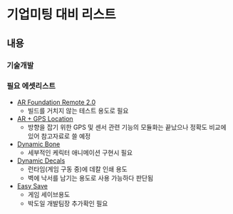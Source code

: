 # 기업미팅 대비 리스트

## 내용

### 기술개발


### 필요 에셋리스트
- [AR Foundation Remote 2.0](https://assetstore.unity.com/packages/tools/utilities/ar-foundation-remote-2-0-201106)
  - 빌드를 거치지 않는 테스트 용도로 필요
- [AR + GPS Location](https://assetstore.unity.com/packages/tools/integration/ar-gps-location-134882)
  - 방향을 잡기 위한 GPS 및 센서 관련 기능의 모듈화는 끝났으나 정확도 비교에 있어 참고자료로 쓸 예정
- [Dynamic Bone](https://assetstore.unity.com/packages/tools/animation/dynamic-bone-16743)
  - 세부적인 케릭터 애니메이션 구현시 필요
- [Dynamic Decals](https://forum.unity.com/threads/released-dynamic-decals.450820/)
  - 런타임(게임 구동 중)에 데칼 인쇄 용도
  - 벽에 낙서를 남기는 용도로 사용 가능하다 판단됨
- [Easy Save](https://assetstore.unity.com/packages/tools/utilities/easy-save-the-complete-save-data-serializer-system-768)
  - 게임 세이브용도
  - 박도일 개발팀장 추가확인 필요